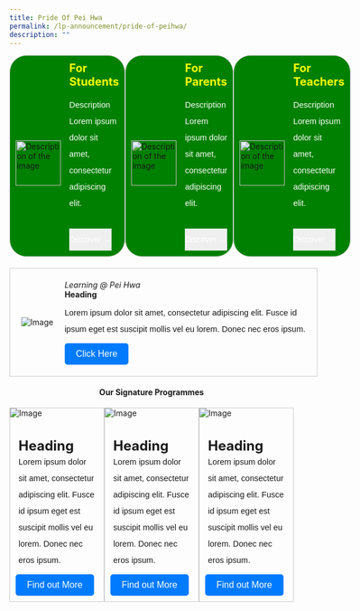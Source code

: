 ```yaml
---
title: Pride Of Pei Hwa
permalink: /lp-announcement/pride-of-peihwa/
description: ""
---
```

<div style="display: flex;">
<div style="flex: 1;border-radius: 30px;display: flex;align-items: center;gap: 15px;width: 300px;background-color: green;border: 1px solid #ccc;padding: 10px;box-sizing: border-box;" class="rectangle"> 
	<img alt="Description of the image" style="width: 80px;height: auto;object-fit: cover; margin-top:25px;" src="https://img.icons8.com/ios/50/FAB005/open-book--v1.png"> 
	<div style="color:white;"> 
		<h4 style="font-size: 20px; font-weight: bold;margin: 0;color: yellow;" class="header">For Students</h4> 
		<p style="margin-top:-15px; font-size:14.5px; line-height:2;margin-top:15px; font-family:sans-serif;" class="description">Description Lorem ipsum dolor sit amet, consectetur adipiscing elit.</p> 
		<button style="padding: 5px 0px;color: white;border: none;cursor: pointer; font-size:14.5px; line-height:2;margin-top:15px; font-family:sans-serif;">Discover →</button>
	</div> 
</div>

<div style="flex: 1;border-radius: 30px;display: flex;align-items: center;gap: 15px;width: 300px;background-color: green;border: 1px solid #ccc;padding: 10px;box-sizing: border-box;" class="rectangle"> 
	<img alt="Description of the image" style="width: 80px;height: auto;object-fit: cover; margin-top:25px;" src="https://img.icons8.com/external-vitaliy-gorbachev-lineal-vitaly-gorbachev/60/FAB005/external-family-chinese-new-year-vitaliy-gorbachev-lineal-vitaly-gorbachev.png"> 
	<div style="color:white;"> 
		<h4 style="font-size: 20px; font-weight: bold;margin: 0;color: yellow;" class="header">For Parents</h4> 
		<p style="margin-top:-15px; font-size:14.5px; line-height:2;margin-top:15px; font-family:sans-serif;" class="description">Description Lorem ipsum dolor sit amet, consectetur adipiscing elit.</p> 
		<button style="padding: 5px 0px;color: white;border: none;cursor: pointer; font-size:14.5px; line-height:2;margin-top:15px; font-family:sans-serif;">Discover →</button>
	</div> 
</div>

<div style="flex: 1;border-radius: 30px;display: flex;align-items: center;gap: 15px;width: 300px;background-color: green;border: 1px solid #ccc;padding: 10px;box-sizing: border-box;" class="rectangle"> 
	<img alt="Description of the image" style="width: 80px;height: auto;object-fit: cover; margin-top:25px;" src="https://img.icons8.com/pastel-glyph/64/FAB005/physics-book.png"> 
	<div style="color:white;"> 
		<h4 style="font-size: 20px; font-weight: bold;margin: 0;color: yellow;" class="header">For Teachers</h4> 
		<p style="margin-top:-15px; font-size:14.5px; line-height:2;margin-top:15px; font-family:sans-serif;" class="description">Description Lorem ipsum dolor sit amet, consectetur adipiscing elit.</p> 
		<button style="padding: 5px 0px;color: white;border: none;cursor: pointer; font-size:14.5px; line-height:2;margin-top:15px; font-family:sans-serif;">Discover →</button>
	</div> 
</div>
</div>

<div style="border: 1px solid #ccc;  margin-top:20px; width:100%; padding: 20px; display: flex; align-items: center;" class="box"> 
	<img class="image" alt="Image" style="max-width: 200px; margin-right: 20px;" src="image.jpg"> 
	<div style="flex: 1;" class="content"> 
		<h6 style="margin: 0;">Learning @ Pei Hwa</h6> 
		<h4 style="margin: 0;">Heading</h4> 
		<p style="margin: 10px 0;font-size:14.5px; line-height:2;font-family:sans-serif;">Lorem ipsum dolor sit amet, consectetur adipiscing elit. Fusce id ipsum eget est suscipit mollis vel eu lorem. Donec nec eros ipsum.</p>
		<button style="background-color: #007bff; color: #fff; padding: 10px 20px; border: none; border-radius: 5px; font-size: 16px; cursor: pointer;">Click Here</button>
	</div> 
</div>

<h4 style="text-align:center;">Our Signature Programmes</h4>

<div style="display:flex;">
	
<div style="flex: 2;border: 1px solid #ccc; padding: 0px; display: flex; flex-direction: column;width:33%;gap: 15px;" class="box"> 
	<img style="max-width: 100%; margin-bottom: 20px;" class="image" alt="Image" src="image.jpg"> 
	<div style="flex: 1;" class="content"> 
		<h4 style="font-size: 24px; margin: 0px 15px;">Heading</h4> 
		<p style="margin: 0px 15px;font-size:14.5px; line-height:2;font-family:sans-serif;">Lorem ipsum dolor sit amet, consectetur adipiscing elit. Fusce id ipsum eget est suscipit mollis vel eu lorem. Donec nec eros ipsum.</p>
		<button style="background-color: #007bff; color: #fff; margin:10px;padding: 10px 20px; border: none; border-radius: 5px; font-size: 16px;">Find out More </button>
	</div> 
</div>
	
<div style="flex: 2;border: 1px solid #ccc; padding: 0px; display: flex; flex-direction: column;width:33%;gap: 15px;" class="box"> 
	<img style="max-width: 100%; margin-bottom: 20px;" class="image" alt="Image" src="image.jpg"> 
	<div style="flex: 1;" class="content"> 
		<h4 style="font-size: 24px; margin: 0px 15px;">Heading</h4> 
		<p style="margin: 0px 15px;font-size:14.5px; line-height:2;font-family:sans-serif;">Lorem ipsum dolor sit amet, consectetur adipiscing elit. Fusce id ipsum eget est suscipit mollis vel eu lorem. Donec nec eros ipsum.</p>
		<button style="background-color: #007bff; color: #fff; margin:10px;padding: 10px 20px; border: none; border-radius: 5px; font-size: 16px;">Find out More </button>
	</div> 
</div>
	
<div style="flex: 2;border: 1px solid #ccc; padding: 0px; display: flex; flex-direction: column;width:33%;gap: 15px;" class="box"> 
	<img style="max-width: 100%; margin-bottom: 20px;" class="image" alt="Image" src="image.jpg"> 
	<div style="flex: 1;" class="content"> 
		<h4 style="font-size: 24px; margin: 0px 15px;">Heading</h4> 
		<p style="margin: 0px 15px;font-size:14.5px; line-height:2;font-family:sans-serif;">Lorem ipsum dolor sit amet, consectetur adipiscing elit. Fusce id ipsum eget est suscipit mollis vel eu lorem. Donec nec eros ipsum.</p>
		<button style="background-color: #007bff; color: #fff; margin:10px;padding: 10px 20px; border: none; border-radius: 5px; font-size: 16px;">Find out More </button>
	</div> 
</div>

</div>